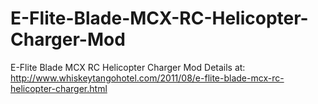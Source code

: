 # E-Flite-Blade-MCX-RC-Helicopter-Charger-Mod
E-Flite Blade MCX RC Helicopter Charger Mod
Details at:
http://www.whiskeytangohotel.com/2011/08/e-flite-blade-mcx-rc-helicopter-charger.html
